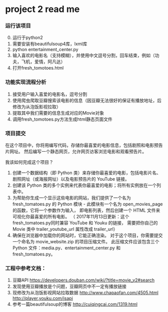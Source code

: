 # project 2 read me

### 运行该项目
0. 运行于python2
1. 需要安装有beautifulsoup4库，lxml库
2. python entertainment_center.py
3. 输入喜欢的电影名（支持模糊），并使用中文逗号分割，回车结束，例如（功夫，飞机，爱情，阿凡达）
4. 打开fresh_tomotoes.html

### 功能实现流程分析
1. 接受用户输入喜爱的电影名，逗号分割
2. 使用爬虫爬取豆瓣搜索该电影的信息（因豆瓣无法很好的保证有播放地址，后修改为从泡饭影视拉取）
3. 提取其中我们需要的信息生成对应的Movie对象
4. 调用fresh_tomotoes.py方法生成html静态页面文件

### 项目提交
在这个项目中，你将用编写代码，存储你最喜爱的电影信息，包括剧照和电影预告片网址。
然后编写一个静态网页，允许网页访客浏览电影和观看预告片。

我该如何完成这个项目？
1. 创建一个数据结构（即 Python 类）来存储你最喜爱的电影，包括电影片名、
剧照网址（或海报网址）以及电影预告片的 YouTube 链接。
2. 创建该 Python 类的多个实例来代表你最喜爱的电影；将所有实例放在一个列表中。
3. 为帮助你生成一个显示这些电影的网站，我们提供了一个名为 fresh_tomatoes.py 的 
Python 模块 - 此模块有一个名为 open_movies_page的函数，它将一个参数作为输入，
即电影列表，然后创建一个 HTML 文件来可视化你最喜爱的所有电影。 
（ 2017年11月13日更新：这个fresh_tomatoes.py同时兼容 YouTube 和 Youku 的链接，
需要把你自己的 Movie 类中 trailer_youtube_url 属性改成 trailer_url）
4. 确保在浏览器中加载你的网站时，它能正确渲染。
对于这个项目，你需要提交一个命名为 movie_website.zip 的项目压缩文件。
此压缩文件应该包含三个 Python 文件：media.py、entertainment_center.py 和 fresh_tomatoes.py。



### 工程中参考文档：
1. 豆瓣API https://developers.douban.com/wiki/?title=movie_v2#search
2. 发现使用豆瓣播放是个问题，豆瓣网页中不一定有播放链接
3. 现修改为从泡饭影视网站拉取数据 http://www.chapaofan.com/4505.html http://player.youku.com/jsapi
4. 参考一篇beautifulsoup的博客 http://cuiqingcai.com/1319.html
